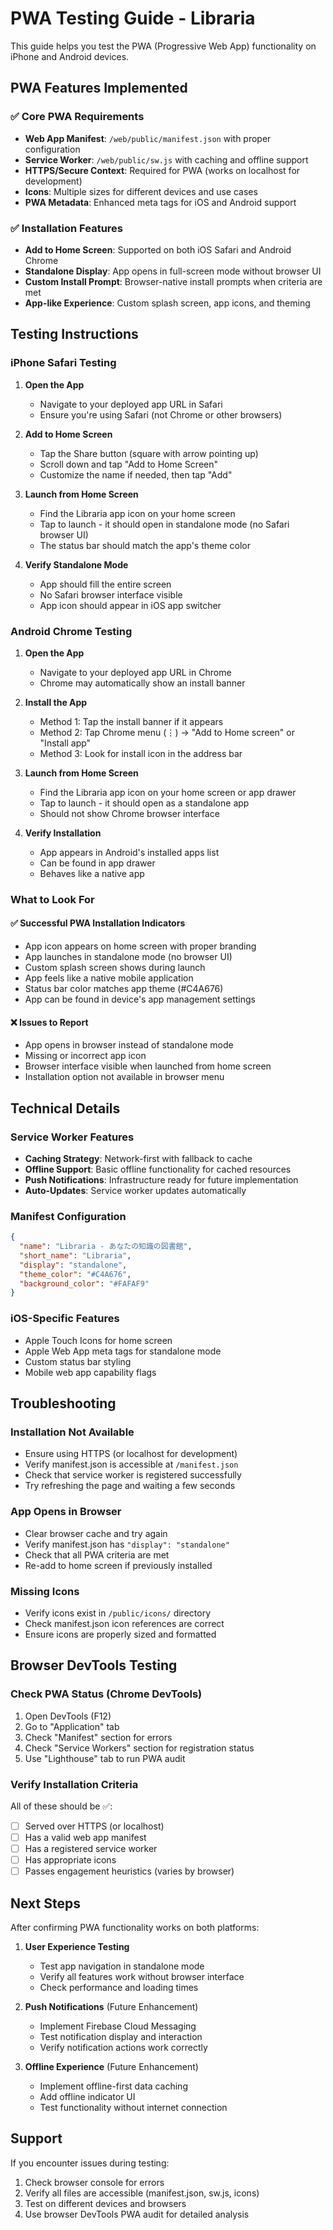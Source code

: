 # PWA Testing Guide - Libraria

This guide helps you test the PWA (Progressive Web App) functionality on iPhone and Android devices.

## PWA Features Implemented

### ✅ Core PWA Requirements
- **Web App Manifest**: `/web/public/manifest.json` with proper configuration
- **Service Worker**: `/web/public/sw.js` with caching and offline support  
- **HTTPS/Secure Context**: Required for PWA (works on localhost for development)
- **Icons**: Multiple sizes for different devices and use cases
- **PWA Metadata**: Enhanced meta tags for iOS and Android support

### ✅ Installation Features
- **Add to Home Screen**: Supported on both iOS Safari and Android Chrome
- **Standalone Display**: App opens in full-screen mode without browser UI
- **Custom Install Prompt**: Browser-native install prompts when criteria are met
- **App-like Experience**: Custom splash screen, app icons, and theming

## Testing Instructions

### iPhone Safari Testing

1. **Open the App**
   - Navigate to your deployed app URL in Safari
   - Ensure you're using Safari (not Chrome or other browsers)

2. **Add to Home Screen**
   - Tap the Share button (square with arrow pointing up)
   - Scroll down and tap "Add to Home Screen"
   - Customize the name if needed, then tap "Add"

3. **Launch from Home Screen**
   - Find the Libraria app icon on your home screen
   - Tap to launch - it should open in standalone mode (no Safari browser UI)
   - The status bar should match the app's theme color

4. **Verify Standalone Mode**
   - App should fill the entire screen
   - No Safari browser interface visible
   - App icon should appear in iOS app switcher

### Android Chrome Testing

1. **Open the App**
   - Navigate to your deployed app URL in Chrome
   - Chrome may automatically show an install banner

2. **Install the App**
   - Method 1: Tap the install banner if it appears
   - Method 2: Tap Chrome menu (⋮) → "Add to Home screen" or "Install app"
   - Method 3: Look for install icon in the address bar

3. **Launch from Home Screen**
   - Find the Libraria app icon on your home screen or app drawer
   - Tap to launch - it should open as a standalone app
   - Should not show Chrome browser interface

4. **Verify Installation**
   - App appears in Android's installed apps list
   - Can be found in app drawer
   - Behaves like a native app

### What to Look For

#### ✅ Successful PWA Installation Indicators
- App icon appears on home screen with proper branding
- App launches in standalone mode (no browser UI)
- Custom splash screen shows during launch
- App feels like a native mobile application
- Status bar color matches app theme (#C4A676)
- App can be found in device's app management settings

#### ❌ Issues to Report
- App opens in browser instead of standalone mode
- Missing or incorrect app icon
- Browser interface visible when launched from home screen
- Installation option not available in browser menu

## Technical Details

### Service Worker Features
- **Caching Strategy**: Network-first with fallback to cache
- **Offline Support**: Basic offline functionality for cached resources
- **Push Notifications**: Infrastructure ready for future implementation
- **Auto-Updates**: Service worker updates automatically

### Manifest Configuration
```json
{
  "name": "Libraria - あなたの知識の図書館",
  "short_name": "Libraria", 
  "display": "standalone",
  "theme_color": "#C4A676",
  "background_color": "#FAFAF9"
}
```

### iOS-Specific Features
- Apple Touch Icons for home screen
- Apple Web App meta tags for standalone mode
- Custom status bar styling
- Mobile web app capability flags

## Troubleshooting

### Installation Not Available
- Ensure using HTTPS (or localhost for development)
- Verify manifest.json is accessible at `/manifest.json`
- Check that service worker is registered successfully
- Try refreshing the page and waiting a few seconds

### App Opens in Browser
- Clear browser cache and try again
- Verify manifest.json has `"display": "standalone"`
- Check that all PWA criteria are met
- Re-add to home screen if previously installed

### Missing Icons
- Verify icons exist in `/public/icons/` directory
- Check manifest.json icon references are correct
- Ensure icons are properly sized and formatted

## Browser DevTools Testing

### Check PWA Status (Chrome DevTools)
1. Open DevTools (F12)
2. Go to "Application" tab
3. Check "Manifest" section for errors
4. Check "Service Workers" section for registration status
5. Use "Lighthouse" tab to run PWA audit

### Verify Installation Criteria
All of these should be ✅:
- [ ] Served over HTTPS (or localhost)
- [ ] Has a valid web app manifest
- [ ] Has a registered service worker
- [ ] Has appropriate icons
- [ ] Passes engagement heuristics (varies by browser)

## Next Steps

After confirming PWA functionality works on both platforms:

1. **User Experience Testing**
   - Test app navigation in standalone mode
   - Verify all features work without browser interface
   - Check performance and loading times

2. **Push Notifications** (Future Enhancement)
   - Implement Firebase Cloud Messaging
   - Test notification display and interaction
   - Verify notification actions work correctly

3. **Offline Experience** (Future Enhancement)
   - Implement offline-first data caching
   - Add offline indicator UI
   - Test functionality without internet connection

## Support

If you encounter issues during testing:
1. Check browser console for errors
2. Verify all files are accessible (manifest.json, sw.js, icons)
3. Test on different devices and browsers
4. Use browser DevTools PWA audit for detailed analysis